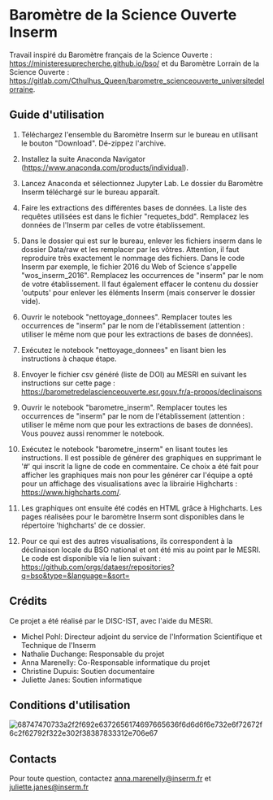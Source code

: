 # Baromètre de la Science Ouverte Inserm


Travail inspiré du Baromètre français de la Science Ouverte : https://ministeresuprecherche.github.io/bso/ et du Baromètre Lorrain de la Science Ouverte : https://gitlab.com/Cthulhus_Queen/barometre_scienceouverte_universitedelorraine.

## Guide d'utilisation

1) Téléchargez l'ensemble du Baromètre Inserm sur le bureau en utilisant le bouton "Download". Dé-zippez l'archive.

2) Installez la suite Anaconda Navigator (https://www.anaconda.com/products/individual).

3) Lancez Anaconda et sélectionnez Jupyter Lab. Le dossier du Baromètre Inserm téléchargé sur le bureau apparaît.

4) Faire les extractions des différentes bases de données. La liste des requêtes utilisées est dans le fichier "requetes_bdd". Remplacez les données de l'Inserm par celles de votre établissement. 

5) Dans le dossier qui est sur le bureau, enlever les fichiers inserm dans le dossier Data/raw et les remplacer par les vôtres. 
Attention, il faut reproduire très exactement le nommage des fichiers. Dans le code Inserm par exemple, le fichier 2016 du Web of Science 
s'appelle "wos_inserm_2016". Remplacez les occurrences de "inserm" par le nom de votre établissement.
Il faut également effacer le contenu du dossier 'outputs' pour enlever les éléments Inserm (mais conserver le dossier vide).

6) Ouvrir le notebook "nettoyage_donnees". Remplacer toutes les occurrences de "inserm" par le nom de l'établissement (attention : utiliser le même nom que pour les extractions de bases de données).

7) Exécutez le notebook "nettoyage_donnees" en lisant bien les instructions à chaque étape.

8) Envoyer le fichier csv généré (liste de DOI) au MESRI en suivant les instructions sur cette page : https://barometredelascienceouverte.esr.gouv.fr/a-propos/declinaisons

9) Ouvrir le notebook "barometre_inserm". Remplacer toutes les occurrences de "inserm" par le nom de l'établissement (attention : utiliser le même nom que pour les extractions de bases de données). Vous pouvez aussi renommer le notebook.

10) Exécutez le notebook "barometre_inserm" en lisant toutes les instructions. Il est possible de générer des graphiques en supprimant le '#' qui inscrit la ligne de code en commentaire. Ce choix a été fait pour afficher les graphiques mais non pour les générer car l'équipe a opté pour un affichage des visualisations avec la librairie Highcharts : https://www.highcharts.com/.

11) Les graphiques ont ensuite été codés en HTML grâce à Highcharts. Les pages réalisées pour le baromètre Inserm sont disponibles dans le répertoire 'highcharts' de ce dossier.

12) Pour ce qui est des autres visualisations, ils correspondent à la déclinaison locale du BSO national et ont été mis au point par le MESRI. Le code est disponible via le lien suivant : https://github.com/orgs/dataesr/repositories?q=bso&type=&language=&sort=

## Crédits
Ce projet a été réalisé par le DISC-IST, avec l'aide du MESRI.
- Michel Pohl: Directeur adjoint du service de l'Information Scientifique et Technique de l'Inserm
- Nathalie Duchange: Responsable du projet
- Anna Marenelly: Co-Responsable informatique du projet
- Christine Dupuis: Soutien documentaire
- Juliette Janes: Soutien informatique

## Conditions d'utilisation
![68747470733a2f2f692e6372656174697665636f6d6d6f6e732e6f72672f6c2f62792f322e302f38387833312e706e67](https://user-images.githubusercontent.com/56683417/115525743-a78d2400-a28f-11eb-8e45-4b6e3265a527.png)

## Contacts
Pour toute question, contactez anna.marenelly@inserm.fr et juliette.janes@inserm.fr


 
